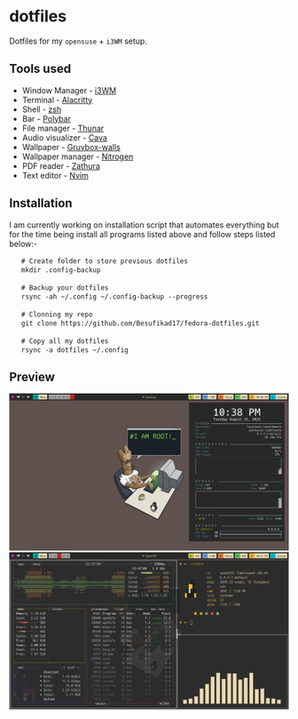 # dotfiles

Dotfiles for my `opensuse` + `i3WM` setup.

## Tools used

- Window Manager - [i3WM](https://i3wm.org/)
- Terminal - [Alacritty](https://github.com/alacritty/alacritty)
- Shell - [zsh](https://github.com/ohmyzsh/ohmyzsh/wiki/Installing-ZSH)
- Bar - [Polybar](https://github.com/polybar/polybar)
- File manager - [Thunar](https://docs.xfce.org/xfce/thunar/start)
- Audio visualizer - [Cava](https://github.com/karlstav/cava)
- Wallpaper - [Gruvbox-walls](https://imgur.com/a/D0rXp8m)
- Wallpaper manager - [Nitrogen](https://wiki.archlinux.org/title/nitrogen)
- PDF reader - [Zathura](https://pwmt.org/projects/zathura/)
- Text editor - [Nvim](https://neovim.io/)

## Installation 

I am currently working on installation script that automates everything but for the time being install all programs listed above and follow steps listed below:-

```shell
   # Create folder to store previous dotfiles 
   mkdir .config-backup
   
   # Backup your dotfiles
   rsync -ah ~/.config ~/.config-backup --progress
  
   # Clonning my repo
   git clone https://github.com/Besufikad17/fedora-dotfiles.git

   # Copy all my dotfiles 
   rsync -a dotfiles ~/.config
```

## Preview

<img src="./media/opensuse-i3-new2png.png">
<img src="./media/opensuse-i3-new.png">
